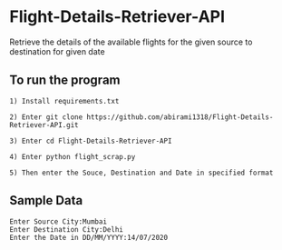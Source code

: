 # Flight-Details-Retriever-API
Retrieve the details of the available flights for the given source to destination for given date
## To run the program
    
    1) Install requirements.txt
    
    2) Enter git clone https://github.com/abirami1318/Flight-Details-Retriever-API.git
    
    3) Enter cd Flight-Details-Retriever-API
    
    4) Enter python flight_scrap.py
    
    5) Then enter the Souce, Destination and Date in specified format
## Sample Data
    Enter Source City:Mumbai
    Enter Destination City:Delhi
    Enter the Date in DD/MM/YYYY:14/07/2020
